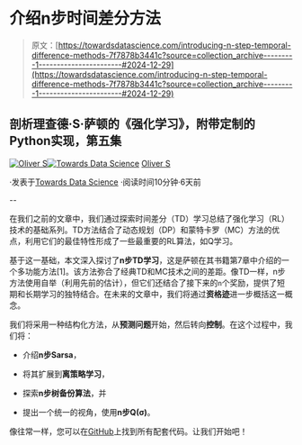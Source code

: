# 介绍n步时间差分方法

> 原文：[https://towardsdatascience.com/introducing-n-step-temporal-difference-methods-7f7878b3441c?source=collection_archive---------1-----------------------#2024-12-29](https://towardsdatascience.com/introducing-n-step-temporal-difference-methods-7f7878b3441c?source=collection_archive---------1-----------------------#2024-12-29)

## 剖析理查德·S·萨顿的《强化学习》，附带定制的Python实现，第五集

[](https://medium.com/@hrmnmichaels?source=post_page---byline--7f7878b3441c--------------------------------)[![Oliver S](../Images/b5ee0fa2d5fb115f62e2e9dfcb92afdd.png)](https://medium.com/@hrmnmichaels?source=post_page---byline--7f7878b3441c--------------------------------)[](https://towardsdatascience.com/?source=post_page---byline--7f7878b3441c--------------------------------)[![Towards Data Science](../Images/a6ff2676ffcc0c7aad8aaf1d79379785.png)](https://towardsdatascience.com/?source=post_page---byline--7f7878b3441c--------------------------------) [Oliver S](https://medium.com/@hrmnmichaels?source=post_page---byline--7f7878b3441c--------------------------------)

·发表于[Towards Data Science](https://towardsdatascience.com/?source=post_page---byline--7f7878b3441c--------------------------------) ·阅读时间10分钟·6天前

--

在我们之前的文章中，我们通过探索时间差分（TD）学习总结了强化学习（RL）技术的基础系列。TD方法结合了动态规划（DP）和蒙特卡罗（MC）方法的优点，利用它们的最佳特性形成了一些最重要的RL算法，如Q学习。

基于这一基础，本文深入探讨了**n步TD学习**，这是萨顿在其书籍第7章中介绍的一个多功能方法[1]。该方法弥合了经典TD和MC技术之间的差距。像TD一样，n步方法使用自举（利用先前的估计），但它们还结合了接下来的`n`个奖励，提供了短期和长期学习的独特结合。在未来的文章中，我们将通过**资格迹**进一步概括这一概念。

我们将采用一种结构化方法，从**预测问题**开始，然后转向**控制**。在这个过程中，我们将：

+   介绍**n步Sarsa**，

+   将其扩展到**离策略学习**，

+   探索**n步树备份算法**，并

+   提出一个统一的视角，使用**n步Q(σ)**。

像往常一样，您可以在[GitHub](https://github.com/hermanmichaels/rl_book)上找到所有配套代码。让我们开始吧！
